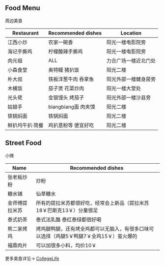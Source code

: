 ## Food Menu
周边美食

| Restaurant | Recommended dishes | Location |
| ---------- | ------------------ | -------- |
| 江西小炒  |  农家一碗香 | 阳光一楼电影院旁 |
| 海记手撕鸡 | 柠檬酸辣手撕鸡 | 阳光一楼电影院旁 |
| 肉元祖 | ALL | 力合广场一楼近北门处 |
| 小森食堂 | 奥特鳗 猪扒饭 | 阳光二楼 |
| 朴大叔 | 铁板洋葱牛肉 吞拿鱼 | 阳光外部一楼健身房旁 |
| 木桶饭 | 茄子煲 花菜炒肉 | 阳光一楼大堂处 |
| 光头佬 | 金银馒头 烤茄子 | 阳光外部一楼沙县旁 |
| 姑娘手 | biangbiang面 肉夹馍 | 阳光二楼 |
| 铁锅焖面 | 铁锅焖面 | 阳光二楼 |
| 鲜扒坞牛扒·简餐 | 鸡扒意粉等 便宜好吃 | 阳光二楼 |

## Street Food
小摊

| Name | Recommended dishes |
| ---------- | ------------------ |
| 张老板炒粉 | 炒粉 |
| 糖水铺 | 仙草糖水 |
| 金师傅提拉米苏 | 所有的提拉米苏都很好吃，经常会上新品（提拉米苏18￥巴斯克13￥）分量很足 |
| 泰式奶茶 | 泰式法乳酪 泰红泰绿都很好喝 |
| 熊二家烤鸡 | 烤鸡腿鸭腿，还有烤全鸡都可以无脑入，有很多口味可以选择（鸡腿5￥鸭腿7￥全鸡15￥）蛮火爆的 |
| 福鼎肉片 | 可以加很多小料，均价10￥ |

更多美食详见-> [CollegeLife](./CollegeLife.md)
